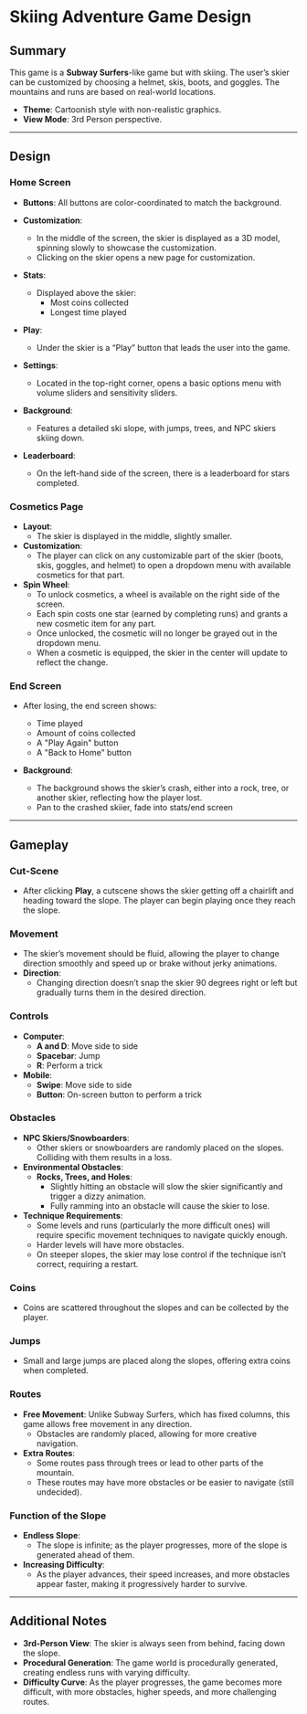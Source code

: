 # Skiing Adventure Game Design

## Summary

This game is a **Subway Surfers**-like game but with skiing. The user’s skier can be customized by choosing a helmet, skis, boots, and goggles. The mountains and runs are based on real-world locations.

- **Theme**: Cartoonish style with non-realistic graphics.
- **View Mode**: 3rd Person perspective.

---

## Design

### Home Screen

- **Buttons**: All buttons are color-coordinated to match the background.
- **Customization**:

  - In the middle of the screen, the skier is displayed as a 3D model, spinning slowly to showcase the customization.
  - Clicking on the skier opens a new page for customization.

- **Stats**:

  - Displayed above the skier:
    - Most coins collected
    - Longest time played

- **Play**:

  - Under the skier is a “Play” button that leads the user into the game.

- **Settings**:

  - Located in the top-right corner, opens a basic options menu with volume sliders and sensitivity sliders.

- **Background**:

  - Features a detailed ski slope, with jumps, trees, and NPC skiers skiing down.

- **Leaderboard**:
  - On the left-hand side of the screen, there is a leaderboard for stars completed.

### Cosmetics Page

- **Layout**:
  - The skier is displayed in the middle, slightly smaller.
- **Customization**:
  - The player can click on any customizable part of the skier (boots, skis, goggles, and helmet) to open a dropdown menu with available cosmetics for that part.
- **Spin Wheel**:
  - To unlock cosmetics, a wheel is available on the right side of the screen.
  - Each spin costs one star (earned by completing runs) and grants a new cosmetic item for any part.
  - Once unlocked, the cosmetic will no longer be grayed out in the dropdown menu.
  - When a cosmetic is equipped, the skier in the center will update to reflect the change.

### End Screen

- After losing, the end screen shows:

  - Time played
  - Amount of coins collected
  - A "Play Again" button
  - A "Back to Home" button

- **Background**:
  - The background shows the skier’s crash, either into a rock, tree, or another skier, reflecting how the player lost.
  - Pan to the crashed skiier, fade into stats/end screen

---

## Gameplay

### Cut-Scene

- After clicking **Play**, a cutscene shows the skier getting off a chairlift and heading toward the slope. The player can begin playing once they reach the slope.

### Movement

- The skier’s movement should be fluid, allowing the player to change direction smoothly and speed up or brake without jerky animations.
- **Direction**:
  - Changing direction doesn’t snap the skier 90 degrees right or left but gradually turns them in the desired direction.

### Controls

- **Computer**:
  - **A and D**: Move side to side
  - **Spacebar**: Jump
  - **R**: Perform a trick
- **Mobile**:
  - **Swipe**: Move side to side
  - **Button**: On-screen button to perform a trick

### Obstacles

- **NPC Skiers/Snowboarders**:
  - Other skiers or snowboarders are randomly placed on the slopes. Colliding with them results in a loss.
- **Environmental Obstacles**:
  - **Rocks, Trees, and Holes**:
    - Slightly hitting an obstacle will slow the skier significantly and trigger a dizzy animation.
    - Fully ramming into an obstacle will cause the skier to lose.
- **Technique Requirements**:
  - Some levels and runs (particularly the more difficult ones) will require specific movement techniques to navigate quickly enough.
  - Harder levels will have more obstacles.
  - On steeper slopes, the skier may lose control if the technique isn’t correct, requiring a restart.

### Coins

- Coins are scattered throughout the slopes and can be collected by the player.

### Jumps

- Small and large jumps are placed along the slopes, offering extra coins when completed.

### Routes

- **Free Movement**: Unlike Subway Surfers, which has fixed columns, this game allows free movement in any direction.
  - Obstacles are randomly placed, allowing for more creative navigation.
- **Extra Routes**:
  - Some routes pass through trees or lead to other parts of the mountain.
  - These routes may have more obstacles or be easier to navigate (still undecided).

### Function of the Slope

- **Endless Slope**:
  - The slope is infinite; as the player progresses, more of the slope is generated ahead of them.
- **Increasing Difficulty**:
  - As the player advances, their speed increases, and more obstacles appear faster, making it progressively harder to survive.

---

## Additional Notes

- **3rd-Person View**: The skier is always seen from behind, facing down the slope.
- **Procedural Generation**: The game world is procedurally generated, creating endless runs with varying difficulty.
- **Difficulty Curve**: As the player progresses, the game becomes more difficult, with more obstacles, higher speeds, and more challenging routes.
